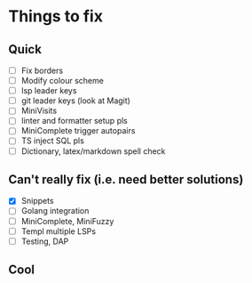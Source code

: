 # Things to fix

## Quick
- [ ] Fix borders
- [ ] Modify colour scheme
- [ ] lsp leader keys
- [ ] git leader keys (look at Magit)
- [ ] MiniVisits
- [ ] linter and formatter setup pls
- [ ] MiniComplete trigger autopairs
- [ ] TS inject SQL pls
- [ ] Dictionary, latex/markdown spell check

## Can't really fix (i.e. need better solutions)
- [x] Snippets
- [ ] Golang integration
- [ ] MiniComplete, MiniFuzzy
- [ ] Templ multiple LSPs
- [ ] Testing, DAP

## Cool
